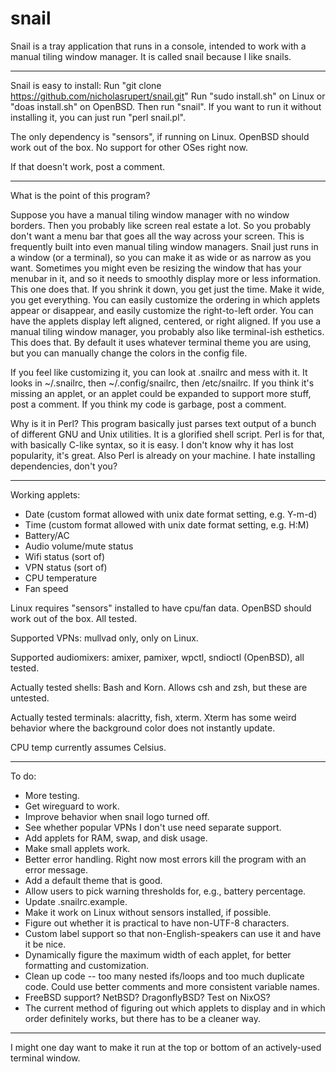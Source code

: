 # snail
Snail is a tray application that runs in a console, intended to work with a manual tiling window manager. It is called snail because I like snails.

---

Snail is easy to install: 
  Run "git clone https://github.com/nicholasrupert/snail.git"
  Run "sudo install.sh" on Linux or "doas install.sh" on OpenBSD.
  Then run "snail".
  If you want to run it without installing it, you can just run "perl snail.pl".
 
  The only dependency is "sensors", if running on Linux. OpenBSD should work out of the box. No support for other OSes right now.

  If that doesn't work, post a comment.
  
--- 

What is the point of this program?

  Suppose you have a manual tiling window manager with no window borders. Then you probably like screen real estate a lot.
  So you probably don't want a menu bar that goes all the way across your screen. This is frequently built into even manual tiling window managers.
  Snail just runs in a window (or a terminal), so you can make it as wide or as narrow as you want.
  Sometimes you might even be resizing the window that has your menubar in it, and so it needs to smoothly display more or less information.
  This one does that. If you shrink it down, you get just the time. Make it wide, you get everything.
  You can easily customize the ordering in which applets appear or disappear, and easily customize the right-to-left order.
  You can have the applets display left aligned, centered, or right aligned.
  If you use a manual tiling window manager, you probably also like terminal-ish esthetics. This does that.
  By default it uses whatever terminal theme you are using, but you can manually change the colors in the config file.
 
  If you feel like customizing it, you can look at .snailrc and mess with it. It looks in ~/.snailrc, then ~/.config/snailrc, then /etc/snailrc.
  If you think it's missing an applet, or an applet could be expanded to support more stuff, post a comment.
  If you think my code is garbage, post a comment.

Why is it in Perl?
  This program basically just parses text output of a bunch of different GNU and Unix utilities. It is a glorified shell script.
  Perl is for that, with basically C-like syntax, so it is easy. I don't know why it has lost popularity, it's great.
  Also Perl is already on your machine. I hate installing dependencies, don't you?

---

Working applets:
- Date (custom format allowed with unix date format setting, e.g. Y-m-d)
- Time (custom format allowed with unix date format setting, e.g. H:M)
- Battery/AC
- Audio volume/mute status
- Wifi status (sort of)
- VPN status (sort of)
- CPU temperature
- Fan speed

Linux requires "sensors" installed to have cpu/fan data. OpenBSD should work out of the box. All tested.

Supported VPNs: mullvad only, only on Linux.

Supported audiomixers: amixer, pamixer, wpctl, sndioctl (OpenBSD), all tested.

Actually tested shells: Bash and Korn. Allows csh and zsh, but these are untested.

Actually tested terminals: alacritty, fish, xterm. Xterm has some weird behavior where the background color does not instantly update.

CPU temp currently assumes Celsius.

---

To do:

- More testing.
- Get wireguard to work.
- Improve behavior when snail logo turned off.
- See whether popular VPNs I don't use need separate support.
- Add applets for RAM, swap, and disk usage.
- Make small applets work.
- Better error handling. Right now most errors kill the program with an error message.
- Add a default theme that is good.
- Allow users to pick warning thresholds for, e.g., battery percentage.
- Update .snailrc.example.
- Make it work on Linux without sensors installed, if possible.
- Figure out whether it is practical to have non-UTF-8 characters.
- Custom label support so that non-English-speakers can use it and have it be nice.
- Dynamically figure the maximum width of each applet, for better formatting and customization.
- Clean up code -- too many nested ifs/loops and too much duplicate code. Could use better comments and more consistent variable names.
- FreeBSD support? NetBSD? DragonflyBSD? Test on NixOS?
- The current method of figuring out which applets to display and in which order definitely works, but there has to be a cleaner way.

---

I might one day want to make it run at the top or bottom of an actively-used terminal window. 
